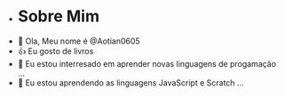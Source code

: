 - # Sobre Mim
- 👋 Ola, Meu nome é @Aotian0605
- :+1: Eu gosto de livros
- 👀 Eu estou interresado em aprender novas linguagens de progamação ...
- 🌱 Eu estou aprendendo as linguagens JavaScript e Scratch  ...

